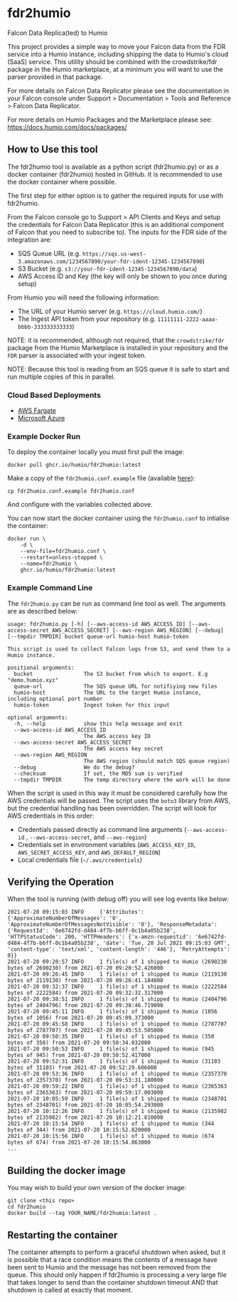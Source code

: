 

# fdr2humio

Falcon Data Replica(ted) to Humio

This project provides a simple way to move your Falcon data from the FDR service into a Humio instance, including shipping the data to Humio's cloud (SaaS) service. This utility should be combined with the crowdstrike/fdr package in the Humio marketplace, at a minimum you will want to use the parser provided in that package.

For more details on Falcon Data Replicator please see the documentation in your Falcon console under Support >  Documentation > Tools and Reference > Falcon Data Replicator.

For more details on Humio Packages and the Marketplace please see: https://docs.humio.com/docs/packages/ 



## How to Use this tool

The fdr2humio tool is available as a python script (fdr2humio.py) or as a docker container (fdr2humio) hosted in GitHub. It is recommended to use the docker container where possible.

The first step for either option is to gather the required inputs for use with fdr2humio.

From the Falcon console go to Support > API Clients and Keys and setup the credentials for Falcon Data Replicator (this is an additional component of Falcon that you need to subscribe to). The inputs for the FDR side of the integration are:

- SQS Queue URL (e.g. `https://sqs.us-west-3.amazonaws.com/1234567890/your-fdr-ident-12345-1234567890`)
- S3 Bucket (e.g. `s3://your-fdr-ident-12345-1234567890/data`)
- AWS Access ID and Key (the key will only be shown to you once during setup)

From Humio you will need the following information:

- The URL of your Humio server (e.g. `https://cloud.humio.com/`)
- The Ingest API token from your repository (e.g. `11111111-2222-aaaa-bbbb-333333333333`)

NOTE: it is recommended, although not required, that the `crowdstrike/fdr` package from the Humio Marketplace is installed in your repository and the `FDR` parser is associated with your ingest token.

NOTE: Because this tool is reading from an SQS queue it is safe to start and run multiple copies of this in parallel.



### Cloud Based Deployments

* [AWS Fargate](docs/deploy-in-aws-fargate.md)
* [Microsoft Azure](docs/deploy-in-azure.md)



### Example Docker Run

To deploy the container locally you must first pull the image:

`docker pull ghcr.io/humio/fdr2humio:latest`

Make a copy of the `fdr2humio.conf.example` file (available [here](https://raw.githubusercontent.com/humio/fdr2humio/main/fdr2humio.conf.example)):

`cp fdr2humio.conf.example fdr2humio.conf` 

And configure with the variables collected above.

You can now start the docker container using the `fdr2humio.conf` to intialise the container:

```docker run \
docker run \
    -d \
    --env-file=fdr2humio.conf \
    --restart=unless-stopped \
    --name=fdr2humio \
    ghcr.io/humio/fdr2humio:latest
```



### Example Command Line

The `fdr2humio.py` can be run as command line tool as well. The arguments are as described below:

```usage: fdr2humio.py [-h] [--aws-access-id AWS_ACCESS_ID] [--aws-access-secret AWS_ACCESS_SECRET] [--aws-region AWS_REGION] [--debug] [--tmpdir TMPDIR] bucket queue-url humio-host humio-token
usage: fdr2humio.py [-h] [--aws-access-id AWS_ACCESS_ID] [--aws-access-secret AWS_ACCESS_SECRET] [--aws-region AWS_REGION] [--debug] [--tmpdir TMPDIR] bucket queue-url humio-host humio-token

This script is used to collect Falcon logs from S3, and send them to a Humio instance.

positional arguments:
  bucket                The S3 bucket from which to export. E.g "demo.humio.xyz"
  queue-url             The SQS queue URL for notifiying new files
  humio-host            The URL to the target Humio instance, including optional port number
  humio-token           Ingest token for this input

optional arguments:
  -h, --help            show this help message and exit
  --aws-access-id AWS_ACCESS_ID
                        The AWS access key ID
  --aws-access-secret AWS_ACCESS_SECRET
                        The AWS access key secret
  --aws-region AWS_REGION
                        The AWS region (should match SQS queue region)
  --debug               We do the debug?
  --checksum            If set, the MD5 sum is verified
  --tmpdir TMPDIR       The temp directory where the work will be done
```

When the script is used in this way it must be considered carefully how the AWS credentials will be passed. The script uses the `boto3` library from AWS, but the credential handling has been overridden. The script will look for AWS credentials in this order:

- Credentials passed directly as command line arguments (`--aws-access-id` ,  `--aws-access-secret`, and `--aws-region`)
- Credentials set in environment variables (`AWS_ACCESS_KEY_ID`, `AWS_SECRET_ACCESS_KEY`, and `AWS_DEFAULT_REGION`)
- Local credentials file (`~/.aws/credentials`)



## Verifying the Operation

When the tool is running (with debug off) you will see log events like below:

```2021-07-20 09:15:02 INFO     Found credentials in environment variables.
2021-07-20 09:15:03 INFO     {'Attributes': {'ApproximateNumberOfMessages': '0', 'ApproximateNumberOfMessagesNotVisible': '0'}, 'ResponseMetadata': {'RequestId': '6e6742fd-d484-4f7b-b6ff-0c1b4a05b238', 'HTTPStatusCode': 200, 'HTTPHeaders': {'x-amzn-requestid': '6e6742fd-d484-4f7b-b6ff-0c1b4a05b238', 'date': 'Tue, 20 Jul 2021 09:15:03 GMT', 'content-type': 'text/xml', 'content-length': '446'}, 'RetryAttempts': 0}}
2021-07-20 09:20:57 INFO     1 file(s) of 1 shipped to Humio (2690230 bytes of 2690230) from 2021-07-20 09:20:52.426000
2021-07-20 09:26:45 INFO     1 file(s) of 1 shipped to Humio (2119130 bytes of 2119130) from 2021-07-20 09:26:41.184000
2021-07-20 09:32:37 INFO     1 file(s) of 1 shipped to Humio (2222584 bytes of 2222584) from 2021-07-20 09:32:32.317000
2021-07-20 09:38:51 INFO     1 file(s) of 1 shipped to Humio (2404796 bytes of 2404796) from 2021-07-20 09:38:46.719000
2021-07-20 09:45:11 INFO     1 file(s) of 1 shipped to Humio (1056 bytes of 1056) from 2021-07-20 09:45:09.373000
2021-07-20 09:45:58 INFO     1 file(s) of 1 shipped to Humio (2787707 bytes of 2787707) from 2021-07-20 09:45:53.505000
2021-07-20 09:50:35 INFO     1 file(s) of 1 shipped to Humio (350 bytes of 350) from 2021-07-20 09:50:34.032000
2021-07-20 09:50:53 INFO     1 file(s) of 1 shipped to Humio (945 bytes of 945) from 2021-07-20 09:50:52.417000
2021-07-20 09:52:31 INFO     1 file(s) of 1 shipped to Humio (31103 bytes of 31103) from 2021-07-20 09:52:29.606000
2021-07-20 09:53:36 INFO     1 file(s) of 1 shipped to Humio (2357370 bytes of 2357370) from 2021-07-20 09:53:31.180000
2021-07-20 09:59:22 INFO     1 file(s) of 1 shipped to Humio (2365363 bytes of 2365363) from 2021-07-20 09:59:17.003000
2021-07-20 10:05:59 INFO     1 file(s) of 1 shipped to Humio (2348701 bytes of 2348701) from 2021-07-20 10:05:54.293000
2021-07-20 10:12:26 INFO     1 file(s) of 1 shipped to Humio (2135982 bytes of 2135982) from 2021-07-20 10:12:21.810000
2021-07-20 10:15:54 INFO     1 file(s) of 1 shipped to Humio (344 bytes of 344) from 2021-07-20 10:15:52.820000
2021-07-20 10:15:56 INFO     1 file(s) of 1 shipped to Humio (674 bytes of 674) from 2021-07-20 10:15:54.863000
...

```



## Building the docker image

You may wish to build your own version of the docker image:

```
git clone <this repo>
cd fdr2humio
docker build --tag YOUR_NAME/fdr2humio:latest .
```


## Restarting the container

The container attempts to perform a graceful shutdown when asked, but it is possible that a race condition means the contents of a message have been sent to Humio and the message has not been removed from the queue. This should only happen if fdr2humio is processing a very large file that takes longer to send than the container shutdown timeout AND that shutdown is called at exactly that moment.

